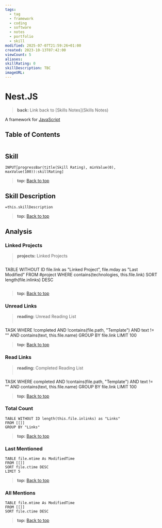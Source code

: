 ```yaml
---
tags:
  - tag
  - framework
  - coding
  - software
  - notes
  - portfolio
  - skill
modified: 2025-07-07T21:59:26+01:00
created: 2023-10-13T07:42:00
viewCount: 5
aliases: 
skillRating: 0
skillDescription: TBC
imageURL: 
---
```

# Nest.JS

> **back:** Link back to [Skills Notes](Skills Notes)

A framework for [JavaScript](JavaScript)

## Table of Contents 

```table-of-contents
```

## Skill

```meta-bind  
INPUT[progressBar(title(Skill Rating), minValue(0), maxValue(100)):skillRating]  
```

> **top:** [Back to top](#Table%20of%20Contents)

## Skill Description

`=this.skillDescription`

> **top:** [Back to top](#Table%20of%20Contents)

## Analysis

### Linked Projects

> **projects:** Linked Projects
>```dataview
TABLE WITHOUT ID file.link as "Linked Project", file.mday as "Last Modified"
FROM #project 
WHERE contains(technologies, this.file.link)
SORT length(file.inlinks) DESC
>```

> **top:** [Back to top](#Table%20of%20Contents)

### Unread Links

> **reading:** Unread Reading List
>```dataview
TASK
WHERE !completed AND !contains(file.path, "Template") AND text != "" AND contains(text, this.file.name)
GROUP BY file.link
LIMIT 100

> **top:** [Back to top](#Table%20of%20Contents)

### Read Links

> **reading:** Completed Reading List
>```dataview
TASK
WHERE completed AND !contains(file.path, "Template") AND text != "" AND contains(text, this.file.name)
GROUP BY file.link
LIMIT 100

> **top:** [Back to top](#Table%20of%20Contents)

### Total Count

```dataview
TABLE WITHOUT ID length(this.file.inlinks) as "Links"
FROM [[]]
GROUP BY "Links"
```

> **top:** [Back to top](#Table%20of%20Contents)

### Last Mentioned

```dataview
TABLE file.mtime As ModifiedTime
FROM [[]]
SORT file.ctime DESC
LIMIT 5
```

> **top:** [Back to top](#Table%20of%20Contents)

### All Mentions

```dataview
TABLE file.mtime As ModifiedTime
FROM [[]]
SORT file.ctime DESC
```

> **top:** [Back to top](#Table%20of%20Contents)